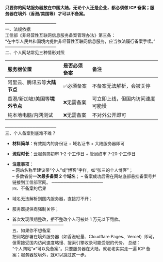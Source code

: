 **只要你的网站服务器放在中国大陆，无论个人还是企业，都必须做 ICP 备案；服务器在境外（香港/美国等）才可以不备案。**

─────────────────  
一、法规依据  
工信部《非经营性互联网信息服务备案管理办法》第三条：  
“在中华人民共和国境内提供非经营性互联网信息服务，应当依法履行备案手续。”
─────────────────  
二、个人网站常见三种情形对照

| 服务器位置              | 是否必须备案 | 备注               |
| :----------------- | :----- | :--------------- |
| 阿里云、腾讯云等**大陆节点**   | ✅必须备案  | 不备案无法解析，会被关停     |
| 香港/新加坡/美国等**境外节点** | ❌无需备案  | 可立即上线，但国内访问速度可能慢 |
| 纯本地电脑/内网测试         | ❌无需备案  | 不对外公开即可          |

─────────────────  
三、个人备案到底难不难？

- **材料简单**：有效期内的身份证 + 域名证书 + 大陆服务器即可
- **流程时长**：云服务商初审 1-2 个工作日 + 管局终审 7-20 个工作日
- **注意事项**：  
    – 网站名称里建议带“个人”或“博客”字样，如“张三的个人博客”[](http://news.sohu.com/a/878809268_121853021)；  
    – 多数省份**一次最多备案 2 个域名**；
    – 备案成功后需在网站底部悬挂备案号并链接到工信部官网[](http://news.sohu.com/a/878809268_121853021)。
─────────────────  
四、不备案的后果

- 域名无法解析到国内服务器，直接打不开；
- 服务器提供商强制关停；
- 首次发现限期整改，拒不整改个人可被处 1 万元以下罚款[](http://news.sohu.com/a/878809268_121853021)。
─────────────────  
五、如果你不想备案  
把网站部署在境外服务器（如香港轻量、Cloudflare Pages、Vercel）即可，但需接受国内访问速度略慢、搜索引擎收录可能受限的代价[](https://blog.csdn.net/weixin_43303603/article/details/136858001)。
总结：  
“个人网站”≠“可以免备案”。只要服务器在大陆，就老老实实走一遍 ICP 备案；服务器放境外，就可以跳过这一步。